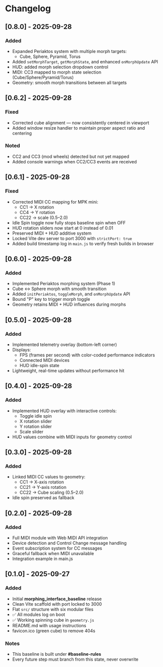 # Changelog

## [0.8.0] - 2025-09-28
### Added
- Expanded Periaktos system with multiple morph targets:
  - Cube, Sphere, Pyramid, Torus
- Added `setMorphTarget`, `getMorphState`, and enhanced `onMorphUpdate` API
- HUD: added morph selection dropdown control
- MIDI: CC3 mapped to morph state selection (Cube/Sphere/Pyramid/Torus)
- Geometry: smooth morph transitions between all targets

## [0.6.2] - 2025-09-28
### Fixed
- Corrected cube alignment — now consistently centered in viewport
- Added window resize handler to maintain proper aspect ratio and centering
### Noted
- CC2 and CC3 (mod wheels) detected but not yet mapped
- Added console warnings when CC2/CC3 events are received

## [0.6.1] - 2025-09-28
### Fixed
- Corrected MIDI CC mapping for MPK mini:
  - CC1 → X rotation
  - CC4 → Y rotation
  - CC22 → scale (0.5–2.0)
- Idle Spin toggle now fully stops baseline spin when OFF
- HUD rotation sliders now start at 0 instead of 0.01
- Preserved MIDI + HUD additive system
- Locked Vite dev server to port 3000 with `strictPort: true`
- Added build timestamp log in `main.js` to verify fresh builds in browser

## [0.6.0] - 2025-09-28
### Added
- Implemented Periaktos morphing system (Phase 1)
- Cube ↔ Sphere morph with smooth transition
- Added `initPeriaktos`, `toggleMorph`, and `onMorphUpdate` API
- Bound "P" key to trigger morph toggle
- Geometry retains MIDI + HUD influences during morphs

## [0.5.0] - 2025-09-28
### Added
- Implemented telemetry overlay (bottom-left corner)
- Displays:
  - FPS (frames per second) with color-coded performance indicators
  - Connected MIDI devices
  - HUD idle-spin state
- Lightweight, real-time updates without performance hit

## [0.4.0] - 2025-09-28
### Added
- Implemented HUD overlay with interactive controls:
  - Toggle idle spin
  - X rotation slider
  - Y rotation slider
  - Scale slider
- HUD values combine with MIDI inputs for geometry control

## [0.3.0] - 2025-09-28
### Added
- Linked MIDI CC values to geometry:
  - CC1 → X-axis rotation
  - CC21 → Y-axis rotation
  - CC22 → Cube scaling (0.5–2.0)
- Idle spin preserved as fallback

## [0.2.0] - 2025-09-28
### Added
- Full MIDI module with Web MIDI API integration
- Device detection and Control Change message handling
- Event subscription system for CC messages
- Graceful fallback when MIDI unavailable
- Integration example in main.js

## [0.1.0] - 2025-09-27
### Added
- Initial **morphing_interface_baseline** release
- Clean Vite scaffold with port locked to 3000
- Flat `src/` structure with six modular files
- ✅ All modules log on boot
- ✅ Working spinning cube in `geometry.js`
- README.md with usage instructions
- favicon.ico (green cube) to remove 404s

### Notes
- This baseline is built under **#baseline-rules**
- Every future step must branch from this state, never overwrite
